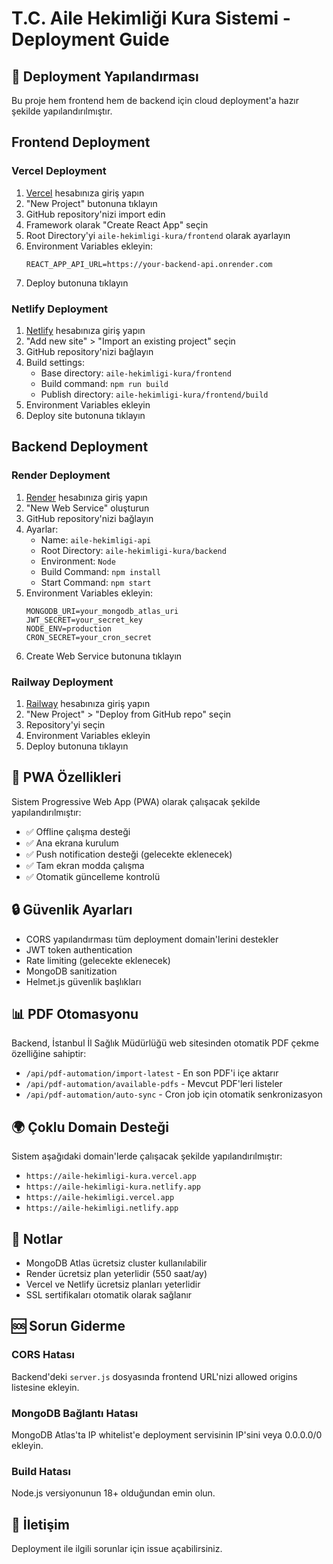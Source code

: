 # T.C. Aile Hekimliği Kura Sistemi - Deployment Guide

## 🚀 Deployment Yapılandırması

Bu proje hem frontend hem de backend için cloud deployment'a hazır şekilde yapılandırılmıştır.

## Frontend Deployment

### Vercel Deployment

1. [Vercel](https://vercel.com) hesabınıza giriş yapın
2. "New Project" butonuna tıklayın
3. GitHub repository'nizi import edin
4. Framework olarak "Create React App" seçin
5. Root Directory'yi `aile-hekimligi-kura/frontend` olarak ayarlayın
6. Environment Variables ekleyin:
   ```
   REACT_APP_API_URL=https://your-backend-api.onrender.com
   ```
7. Deploy butonuna tıklayın

### Netlify Deployment

1. [Netlify](https://netlify.com) hesabınıza giriş yapın
2. "Add new site" > "Import an existing project" seçin
3. GitHub repository'nizi bağlayın
4. Build settings:
   - Base directory: `aile-hekimligi-kura/frontend`
   - Build command: `npm run build`
   - Publish directory: `aile-hekimligi-kura/frontend/build`
5. Environment Variables ekleyin
6. Deploy site butonuna tıklayın

## Backend Deployment

### Render Deployment

1. [Render](https://render.com) hesabınıza giriş yapın
2. "New Web Service" oluşturun
3. GitHub repository'nizi bağlayın
4. Ayarlar:
   - Name: `aile-hekimligi-api`
   - Root Directory: `aile-hekimligi-kura/backend`
   - Environment: `Node`
   - Build Command: `npm install`
   - Start Command: `npm start`
5. Environment Variables ekleyin:
   ```
   MONGODB_URI=your_mongodb_atlas_uri
   JWT_SECRET=your_secret_key
   NODE_ENV=production
   CRON_SECRET=your_cron_secret
   ```
6. Create Web Service butonuna tıklayın

### Railway Deployment

1. [Railway](https://railway.app) hesabınıza giriş yapın
2. "New Project" > "Deploy from GitHub repo" seçin
3. Repository'yi seçin
4. Environment Variables ekleyin
5. Deploy butonuna tıklayın

## 📱 PWA Özellikleri

Sistem Progressive Web App (PWA) olarak çalışacak şekilde yapılandırılmıştır:

- ✅ Offline çalışma desteği
- ✅ Ana ekrana kurulum
- ✅ Push notification desteği (gelecekte eklenecek)
- ✅ Tam ekran modda çalışma
- ✅ Otomatik güncelleme kontrolü

## 🔒 Güvenlik Ayarları

- CORS yapılandırması tüm deployment domain'lerini destekler
- JWT token authentication
- Rate limiting (gelecekte eklenecek)
- MongoDB sanitization
- Helmet.js güvenlik başlıkları

## 📊 PDF Otomasyonu

Backend, İstanbul İl Sağlık Müdürlüğü web sitesinden otomatik PDF çekme özelliğine sahiptir:

- `/api/pdf-automation/import-latest` - En son PDF'i içe aktarır
- `/api/pdf-automation/available-pdfs` - Mevcut PDF'leri listeler
- `/api/pdf-automation/auto-sync` - Cron job için otomatik senkronizasyon

## 🌍 Çoklu Domain Desteği

Sistem aşağıdaki domain'lerde çalışacak şekilde yapılandırılmıştır:

- `https://aile-hekimligi-kura.vercel.app`
- `https://aile-hekimligi-kura.netlify.app`
- `https://aile-hekimligi.vercel.app`
- `https://aile-hekimligi.netlify.app`

## 📝 Notlar

- MongoDB Atlas ücretsiz cluster kullanılabilir
- Render ücretsiz plan yeterlidir (550 saat/ay)
- Vercel ve Netlify ücretsiz planları yeterlidir
- SSL sertifikaları otomatik olarak sağlanır

## 🆘 Sorun Giderme

### CORS Hatası
Backend'deki `server.js` dosyasında frontend URL'nizi allowed origins listesine ekleyin.

### MongoDB Bağlantı Hatası
MongoDB Atlas'ta IP whitelist'e deployment servisinin IP'sini veya 0.0.0.0/0 ekleyin.

### Build Hatası
Node.js versiyonunun 18+ olduğundan emin olun.

## 📧 İletişim

Deployment ile ilgili sorunlar için issue açabilirsiniz.